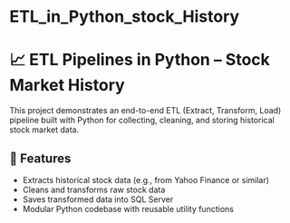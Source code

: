 # ETL_in_Python_stock_History


# 📈 ETL Pipelines in Python – Stock Market History

This project demonstrates an end-to-end ETL (Extract, Transform, Load) pipeline built with Python for collecting, cleaning, and storing historical stock market data.

## 🔧 Features

- Extracts historical stock data (e.g., from Yahoo Finance or similar)
- Cleans and transforms raw stock data
- Saves transformed data into SQL Server 
- Modular Python codebase with reusable utility functions
